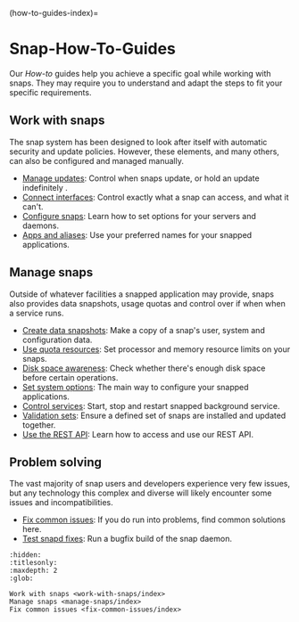 (how-to-guides-index)=
# Snap-How-To-Guides

Our _How-to_ guides help you achieve a specific goal while working with snaps. They may require you to understand and adapt the steps to fit your specific requirements.

## Work with snaps

The snap system has been designed to look after itself with automatic security and update policies. However, these elements, and many others, can also be configured and managed manually.

* [Manage updates](/how-to-guides/work-with-snaps/manage-updates): Control when snaps update, or hold an update indefinitely .
* [Connect interfaces](/how-to-guides/work-with-snaps/connect-interfaces): Control exactly what a snap can access, and what it can't.
* [Configure snaps](/how-to-guides/work-with-snaps/configure-snaps): Learn how to set options for your servers and daemons.
* [Apps and aliases](/how-to-guides/work-with-snaps/apps-and-aliases): Use your preferred names for your snapped applications.

## Manage snaps

Outside of whatever facilities a snapped application may provide, snaps also provides data snapshots, usage quotas and control over if when when a service runs.

* [Create data snapshots](/how-to-guides/manage-snaps/create-data-snapshots): Make a copy of a snap's user, system and configuration data.
* [Use quota resources](/how-to-guides/manage-snaps/use-resource-quotas): Set processor and memory resource limits on your snaps.
* [Disk space awareness](/how-to-guides/manage-snaps/disk-space-awareness): Check whether there's enough disk space before certain operations.
* [Set system options](/how-to-guides/manage-snaps/set-system-options): The main way to configure your snapped applications.
* [Control services](/how-to-guides/manage-snaps/control-services): Start, stop and restart snapped background service.
* [Validation sets](/snap-explanation/how-snaps-work/validation-sets): Ensure a defined set of snaps are installed and updated together.
* [Use the REST API](/how-to-guides/manage-snaps/use-the-rest-api): Learn how to access and use our REST API.

## Problem solving

The vast majority of snap users and developers experience very few issues, but any technology this complex and diverse will likely encounter some issues and incompatibilities. 

* [Fix common issues](/how-to-guides/fix-common-issues/index): If you do run into problems, find common solutions here.
* [Test snapd fixes](/how-to-guides/fix-common-issues/test-snapd-fixes): Run a bugfix build of the snap daemon.


```{toctree}
:hidden:
:titlesonly:
:maxdepth: 2
:glob:

Work with snaps <work-with-snaps/index>
Manage snaps <manage-snaps/index>
Fix common issues <fix-common-issues/index>
